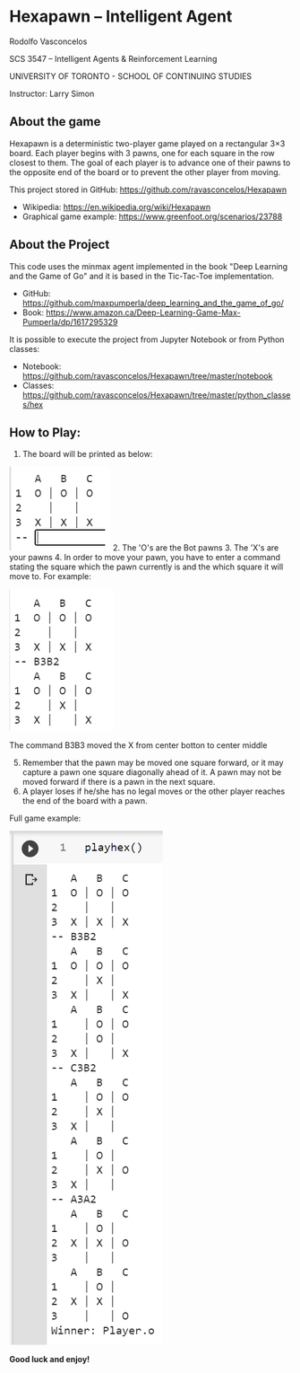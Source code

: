 # Hexapawn – Intelligent Agent

Rodolfo Vasconcelos

SCS 3547 – Intelligent Agents & Reinforcement Learning

UNIVERSITY OF TORONTO - SCHOOL OF CONTINUING STUDIES

Instructor: Larry Simon

## About the game

Hexapawn is a deterministic two-player game played on a rectangular 3×3 board. Each player begins with 3 pawns, one for each square in the row closest to them. The goal of each player is to advance one of their pawns to the opposite end of the board or to prevent the other player from moving.

This project stored in GitHub: https://github.com/ravasconcelos/Hexapawn

* Wikipedia: https://en.wikipedia.org/wiki/Hexapawn
* Graphical game example: https://www.greenfoot.org/scenarios/23788

## About the Project

This code uses the minmax agent implemented in the book "Deep Learning and the Game of Go" and it is based in the Tic-Tac-Toe implementation.

* GitHub: https://github.com/maxpumperla/deep_learning_and_the_game_of_go/ 
* Book: https://www.amazon.ca/Deep-Learning-Game-Max-Pumperla/dp/1617295329

It is possible to execute the project from Jupyter Notebook or from Python classes:
* Notebook: https://github.com/ravasconcelos/Hexapawn/tree/master/notebook
* Classes: https://github.com/ravasconcelos/Hexapawn/tree/master/python_classes/hex

## How to Play:

1. The board will be printed as below:

![](https://raw.githubusercontent.com/ravasconcelos/Hexapawn/master/img/board.png)
2. The 'O's are the Bot pawns
3. The 'X's are your pawns
4. In order to move your pawn, you have to enter a command stating the square which the pawn currently is and the which square it will move to. For example:

![](https://raw.githubusercontent.com/ravasconcelos/Hexapawn/master/img/moving.png)

The command B3B3 moved the X from center botton to center middle 

5. Remember that the pawn may be moved one square forward, or it may capture a pawn one square diagonally ahead of it. A pawn may not be moved forward if there is a pawn in the next square.
6. A player loses if he/she has no legal moves or the other player reaches the end of the board with a pawn.

Full game example:

![](https://raw.githubusercontent.com/ravasconcelos/Hexapawn/master/img/full_game.png)
  

**Good luck and enjoy!**

